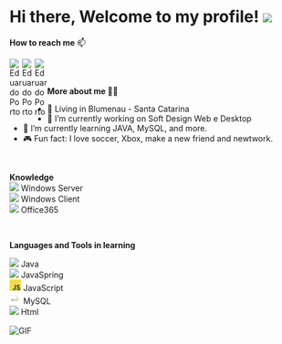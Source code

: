 # Hi there, Welcome to my profile! <img src="https://media.giphy.com/media/hvRJCLFzcasrR4ia7z/giphy.gif" width="25px"></img>
**How to reach me** 📫

<a href="https://www.linkedin.com/in/eduardocporto/" target="_blank"> 
  <img align="left" alt="Eduardo Porto" width="22px" src="https://cdn2.iconfinder.com/data/icons/social-media-2285/512/1_Linkedin_unofficial_colored_svg-256.png"/>
</a> 

<a href="https://www.instagram.com/eduardoc.porto/" target="_blank"> 
  <img align="left" alt="Eduardo Porto" width="22px" src="https://cdn1.iconfinder.com/data/icons/social-rounded-2/32/instagram-256.png"/>
</a> 

<a href="https://api.whatsapp.com/send?phone=5547997339278&text=Ol%C3%A1!" target="_blank"> 
  <img align="left" alt="Eduardo Porto" width="22px" src="https://cdn4.iconfinder.com/data/icons/social-media-2210/24/Whatsapp-256.png"/>
</a>

<br><br>

**More about me :man_technologist:** 

- :round_pushpin: Living in Blumenau - Santa Catarina 
- :office: I’m currently working on Soft Design Web e Desktop
- :rocket: I’m currently learning JAVA, MySQL, and more.
- :video_game: Fun fact: I love soccer, Xbox, make a new friend and newtwork.

<br>


**Knowledge**  
<code><img height="20" src="https://cdn3.iconfinder.com/data/icons/logos-brands-3/24/logo_brand_brands_logos_microsoft_windows-256.png"></code> Windows Server <br>
<code><img height="20" src="https://cdn0.iconfinder.com/data/icons/brands-colored-2/192/windows-social-network-brand-logo-256.png"></code> Windows Client <br>
<img height="20" src="https://cdn3.iconfinder.com/data/icons/popular-services-brands-vol-2/512/microsoft-office-256.png"></code> Office365 <br>

<br>

**Languages and Tools in learning**  

<code><img height="20" src="https://cdn.icon-icons.com/icons2/159/PNG/256/java_22523.png"></code> Java  <br>
<code><img height="20" src="https://toppng.com/uploads/preview/spring-framework-logo-115631739970c79rwadnp.png"></code> JavaSpring <br>
<code><img height="20" src="https://raw.githubusercontent.com/github/explore/80688e429a7d4ef2fca1e82350fe8e3517d3494d/topics/javascript/javascript.png"></code> JavaScript <br>
<code><img height="20" src="https://raw.githubusercontent.com/github/explore/80688e429a7d4ef2fca1e82350fe8e3517d3494d/topics/mysql/mysql.png"></code> MySQL <br>
<code><img height="20" src="https://cdn1.iconfinder.com/data/icons/metro-ui-dock-icon-set--icons-by-dakirby/256/HTML.png"></code> Html <br>

<img align="center" alt="GIF" src="https://media.tenor.com/images/2ae9c8ecf64fa5eaf4eafa3a75e30b76/tenor.gif" width="500" height="320" />

